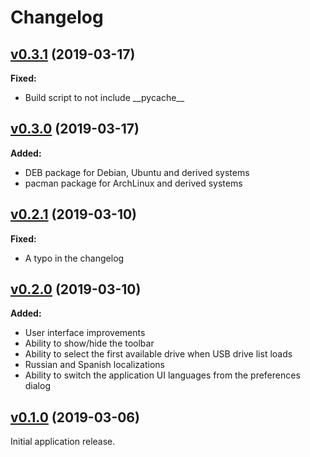 # Changelog

## [v0.3.1](https://github.com/vsvyatski/kmel_db_ui/tree/v0.3.1) (2019-03-17)

**Fixed:**
- Build script to not include \_\_pycache\_\_

## [v0.3.0](https://github.com/vsvyatski/kmel_db_ui/tree/v0.3.0) (2019-03-17)

**Added:**
- DEB package for Debian, Ubuntu and derived systems
- pacman package for ArchLinux and derived systems

## [v0.2.1](https://github.com/vsvyatski/kmel_db_ui/tree/v0.2.1) (2019-03-10)

**Fixed:**
- A typo in the changelog

## [v0.2.0](https://github.com/vsvyatski/kmel_db_ui/tree/v0.2.0) (2019-03-10)

**Added:**
- User interface improvements
- Ability to show/hide the toolbar
- Ability to select the first available drive when USB drive list loads
- Russian and Spanish localizations
- Ability to switch the application UI languages from the preferences dialog

## [v0.1.0](https://github.com/vsvyatski/kmel_db_ui/tree/v0.1.0) (2019-03-06)

Initial application release. 
